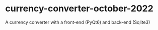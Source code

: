 # currency-converter-october-2022
A currency converter with a front-end (PyQt6) and back-end (Sqlite3)
